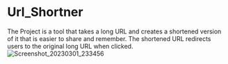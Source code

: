 # Url_Shortner
The Project is a tool that takes a long URL and creates a shortened version of it that is easier to share and remember. The shortened URL redirects users to the original long URL when clicked.
![Screenshot_20230301_233456](https://user-images.githubusercontent.com/117273921/222224572-7510383b-cf41-4581-89e5-cb2d896a0ffc.png)

